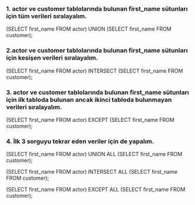 ### 1. actor ve customer tablolarında bulunan first_name sütunları için tüm verileri sıralayalım.
(SELECT first_name FROM actor)
UNION
(SELECT first_name FROM customer);

### 2.actor ve customer tablolarında bulunan first_name sütunları için kesişen verileri sıralayalım.
(SELECT first_name FROM actor)
INTERSECT
(SELECT first_name FROM customer);

### 3. actor ve customer tablolarında bulunan first_name sütunları için ilk tabloda bulunan ancak ikinci tabloda bulunmayan verileri sıralayalım.
(SELECT first_name FROM actor)
EXCEPT
(SELECT first_name FROM customer);

### 4. İlk 3 sorguyu tekrar eden veriler için de yapalım.
(SELECT first_name FROM actor)
UNION ALL
(SELECT first_name FROM customer);  

(SELECT first_name FROM actor)
INTERSECT ALL
(SELECT first_name FROM customer);  

(SELECT first_name FROM actor)
EXCEPT ALL
(SELECT first_name FROM customer);
